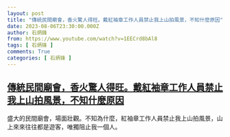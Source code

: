 ```yaml
---
layout: post
title: "傳統民間廟會，香火驚人得旺。戴紅袖章工作人員禁止我上山拍風景，不知什麼原因"
date: 2023-08-06T23:30:00.000Z
author: 石炳鋒
from: https://www.youtube.com/watch?v=1EECrd8bAl8
tags: [ 石炳锋 ]
comments: True
categories: [ 石炳锋 ]
---
```

<!--1691364600000-->
[傳統民間廟會，香火驚人得旺。戴紅袖章工作人員禁止我上山拍風景，不知什麼原因](https://www.youtube.com/watch?v=1EECrd8bAl8)
------

<div>
盛大的民間廟會，場面壯觀。不知為什麼，紅袖章工作人員禁止我上山拍風景，山上來來往往都是遊客，唯獨阻止我一個人。
</div>
